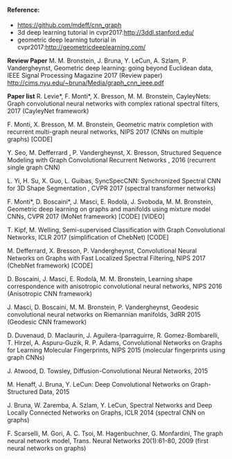 
#### Reference:
- https://github.com/mdeff/cnn_graph
- 3d deep learning tutorial in cvpr2017:http://3ddl.stanford.edu/
- geometric deep learning tutorial in cvpr2017:http://geometricdeeplearning.com/

**Review Paper**
M. M. Bronstein, J. Bruna, Y. LeCun, A. Szlam, P. Vandergheynst, Geometric deep learning: going beyond Euclidean data, IEEE Signal Processing Magazine 2017 (Review paper) http://cims.nyu.edu/~bruna/Media/graph_cnn_ieee.pdf

**Paper list**
R. Levie*, F. Monti*, X. Bresson, M. M. Bronstein, CayleyNets: Graph convolutional neural networks with complex rational spectral filters, 2017 (CayleyNet framework) 

F. Monti, X. Bresson, M. M. Bronstein, Geometric matrix completion with recurrent multi-graph neural networks, NIPS 2017 (CNNs on multiple graphs) [CODE] 

Y. Seo, M. Defferrard , P. Vandergheynst, X. Bresson, Structured Sequence Modeling with Graph Convolutional Recurrent Networks , 2016 (recurrent single graph CNN) 

L. Yi, H. Su, X. Guo, L. Guibas, SyncSpecCNN: Synchronized Spectral CNN for 3D Shape Segmentation , CVPR 2017 (spectral transformer networks) 

F. Monti*, D. Boscaini*, J. Masci, E. Rodolà, J. Svoboda, M. M. Bronstein, Geometric deep learning on graphs and manifolds using mixture model CNNs, CVPR 2017 (MoNet framework) [CODE] [VIDEO] 

T. Kipf, M. Welling, Semi-supervised Classification with Graph Convolutional Networks, ICLR 2017 (simplification of ChebNet) [CODE] 

M. Defferrard, X. Bresson, P. Vandergheynst, Convolutional Neural Networks on Graphs with Fast Localized Spectral Filtering, NIPS 2017 (ChebNet framework) [CODE] 

D. Boscaini, J. Masci, E. Rodolà, M. M. Bronstein, Learning shape correspondence with anisotropic convolutional neural networks, NIPS 2016 (Anisotropic CNN framework) 

J. Masci, D. Boscaini, M. M. Bronstein, P. Vandergheynst, Geodesic convolutional neural networks on Riemannian manifolds, 3dRR 2015 (Geodesic CNN framework) 

D. Duvenaud, D. Maclaurin, J. Aguilera-Iparraguirre, R. Gomez-Bombarelli, T. Hirzel, A. Aspuru-Guzik, R. P. Adams, Convolutional Networks on Graphs for Learning Molecular Fingerprints, NIPS 2015 (molecular fingerprints using graph CNNs) 

J. Atwood, D. Towsley, Diffusion-Convolutional Neural Networks, 2015 

M. Henaff, J. Bruna, Y. LeCun: Deep Convolutional Networks on Graph-Structured Data, 2015 

J. Bruna, W. Zaremba, A. Szlam, Y. LeCun, Spectral Networks and Deep Locally Connected Networks on Graphs, ICLR 2014 (spectral CNN on graphs) 

F. Scarselli, M. Gori, A. C. Tsoi, M. Hagenbuchner, G. Monfardini, The graph neural network model, Trans. Neural Networks 20(1):61-80, 2009 (first neural networks on graphs) 

